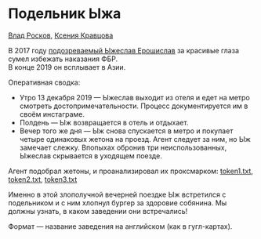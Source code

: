 # Подельник Ыжа

[Влад Росков](tg://resolve?domain=mrvos), [Ксения Кравцова](tg://resolve?domain=ksvark)

В 2017 году [подозреваемый Ыжеслав Ерошислав](https://hy17-fbi.spb.ctf.su/) за красивые глаза сумел избежать наказания ФБР.  
В конце 2019 он всплывает в Азии.

Оперативная сводка:

* Утро 13 декабря 2019 — Ыжеслав выходит из отеля и едет на метро смотреть достопримечательности. Процесс документируется им в своём инстаграме.
* Полдень — Ыж возвращается в отель и отдыхает.
* Вечер того же дня — Ыж снова спускается в метро и покупает четыре одинаковых жетона на проезд. Агент следует за ним, но Ыж замечает слежку. Впопыхах обронив три неиспользованных, Ыжеслав скрывается в уходящем поезде.

Агент подобрал жетоны, и проанализировал их проксмарком:
[token1.txt](token1.txt), [token2.txt](token2.txt), [token3.txt](token3.txt)

Именно в этой злополучной вечерней поездке Ыж встретился с подельником и с ним хлопнул бургер за здоровие собянина. Мы должны узнать, в каком заведении они встречались!

Формат — название заведения на английском (как в гугл-картах).
